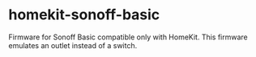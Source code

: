 # homekit-sonoff-basic
Firmware for Sonoff Basic compatible only with HomeKit. This firmware emulates an outlet instead of a switch.  
